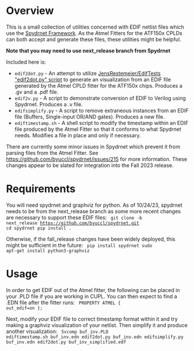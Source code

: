 # Overview
This is a small collection of utilities concerned with EDIF netlist files which use the <a href="https://byuccl.github.io/spydrnet/">Spydrnet Framework</a>.
As the Atmel Fitters for the ATF150x CPLDs can both accept and generate these files, these utilities might be helpful.

**Note that you may need to use next_release branch from Spydrnet**

Included here is:
* `edif2dot.py` - An attempt to utilize <a href="https://github.com/JensRestemeier/EdifTests">JensRestemeier/EdifTests "edif2dot.py" script</a> to generate an visualization from an EDIF file generated by the Atmel CPLD fitter for the ATF150x chips. Produces a .gv and a .pdf file.
* `edif2v.py` - A script to demonstrate conversion of EDIF to Verilog using Spydrnet. Produces a .v file.
* `edifsimplify.py` - A script to remove extraneous instances from an EDIF file (Buffers, Single-input OR/AND gates). Produces a new file.
* `ediftimestamp.sh` - A shell script to modify the timestamp within an EDIF file produced by the Atmel Fitter so that it conforms to what Spydrnet needs. Modifies a file in place and only if necessary.

There are currently some minor issues in Spydrnet which prevent it from parsing files from the Atmel Fitter. See https://github.com/byuccl/spydrnet/issues/215 for more information. These changes appear to be slated for integration into the Fall 2023 release.

# Requirements
You will need spydrnet and graphviz for python. As of 10/24/23, spydrnet needs to be from the next_release branch as some more recent changes are necessary to support these EDIF files:
<code>
git clone -b next_release https://github.com/byuccl/spydrnet.git
cd spydrnet
pip install .
</code>

Otherwise, if the fall_release changes have been widely deployed, this might be sufficient in the future:
<code>
pip install spydrnet
sudo apt-get install python3-graphviz
</code>

# Usage
In order to get EDIF out of the Atmel fitter, the following can be placed in your .PLD file if you are working in CUPL. You can then expect to find a .EDN file after the fitter runs:
<code>
PROPERTY ATMEL { out_edif=on };
</code>

Next, modify your EDIF file to correct timestamp format within it and try making a graphviz visualization of your netlist. Then simplify it and produce another visualization:
<code>
5vcomp buf_inv.PLD
ediftimestamp.sh buf_inv.edn
edif2dot.py buf_inv.edn
edifsimplify.py buf_inv.edn
edif2dot.py buf_inv_simplified.edf
</code>


